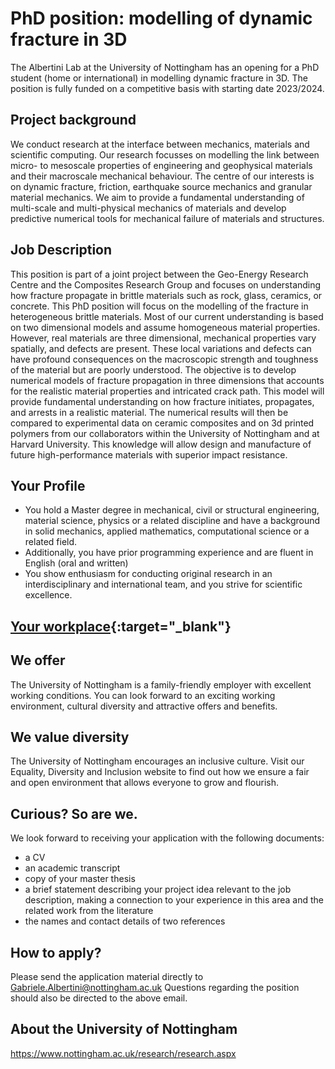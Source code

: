 # PhD position: modelling of dynamic fracture in 3D

The Albertini Lab at the University of Nottingham has an opening for a PhD student (home or international) in modelling dynamic fracture in 3D. The position is fully funded on a competitive basis with starting date 2023/2024.

## Project background
We conduct research at the interface between mechanics, materials and scientific computing. Our research focusses on modelling the link between micro- to mesoscale properties of engineering and geophysical materials and their macroscale mechanical behaviour. The centre of our interests is on dynamic fracture, friction, earthquake source mechanics and granular material mechanics. We aim to provide a fundamental understanding of multi-scale and multi-physical mechanics of materials and develop predictive numerical tools for mechanical failure of materials and structures.

## Job Description
This position is part of a joint project between the Geo-Energy Research Centre and the Composites Research Group and focuses on understanding how fracture propagate in brittle materials such as rock, glass, ceramics, or concrete. This PhD position will focus on the modelling of the fracture in heterogeneous brittle materials. Most of our current understanding is based on two dimensional models and assume homogeneous material properties. However, real materials are three dimensional, mechanical properties vary spatially, and defects are present. These local variations and defects can have profound consequences on the macroscopic strength and toughness of the material but are poorly understood. The objective is to develop numerical models of fracture propagation in three dimensions that accounts for the realistic material properties and intricated crack path. This model will provide fundamental understanding on how fracture initiates, propagates, and arrests in a realistic material. The numerical results will then be compared to experimental data on ceramic composites and on 3d printed polymers from our collaborators within the University of Nottingham and at Harvard University. This knowledge will allow design and manufacture of future high-performance materials with superior impact resistance.

## Your Profile
-	You hold a Master degree in mechanical, civil or structural engineering, material science, physics or a related discipline and have a background in solid mechanics, applied mathematics, computational science or a related field.
-	Additionally, you have prior programming experience and are fluent in English (oral and written)
-	You show enthusiasm for conducting original research in an interdisciplinary and international team, and you strive for scientific excellence.

## [Your workplace](https://goo.gl/maps/SJiWHPYRP1f35gJ46){:target="_blank"}

## We offer
The University of Nottingham is a family-friendly employer with excellent working conditions. You can look forward to an exciting working environment, cultural diversity and attractive offers and benefits.

## We value diversity
The University of Nottingham encourages an inclusive culture. Visit our Equality, Diversity and Inclusion website to find out how we ensure a fair and open environment that allows everyone to grow and flourish.

## Curious? So are we.
We look forward to receiving your application with the following documents:
-	a CV
-	an academic transcript
-	copy of your master thesis
-	a brief statement describing your project idea relevant to the job description, making a connection to your experience in this area and the related work from the literature
-	the names and contact details of two references

## How to apply?
Please send the application material directly to Gabriele.Albertini@nottingham.ac.uk
Questions regarding the position should also be directed to the above email.

## About the University of Nottingham
https://www.nottingham.ac.uk/research/research.aspx


